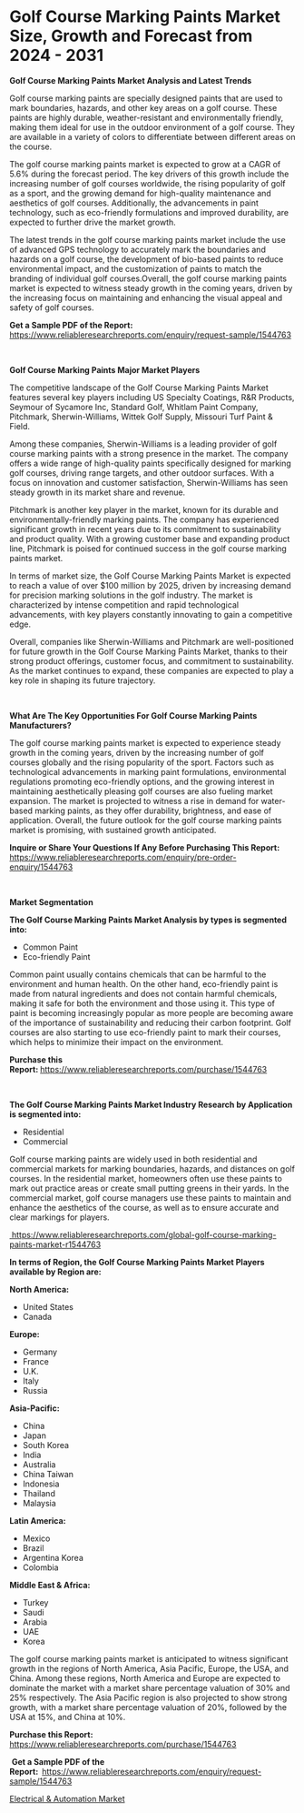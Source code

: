 <p><h1>Golf Course Marking Paints Market Size, Growth and Forecast from 2024 - 2031</h1></p><p><strong>Golf Course Marking Paints Market Analysis and Latest Trends</strong></p>
<p><p>Golf course marking paints are specially designed paints that are used to mark boundaries, hazards, and other key areas on a golf course. These paints are highly durable, weather-resistant and environmentally friendly, making them ideal for use in the outdoor environment of a golf course. They are available in a variety of colors to differentiate between different areas on the course.</p><p>The golf course marking paints market is expected to grow at a CAGR of 5.6% during the forecast period. The key drivers of this growth include the increasing number of golf courses worldwide, the rising popularity of golf as a sport, and the growing demand for high-quality maintenance and aesthetics of golf courses. Additionally, the advancements in paint technology, such as eco-friendly formulations and improved durability, are expected to further drive the market growth.</p><p>The latest trends in the golf course marking paints market include the use of advanced GPS technology to accurately mark the boundaries and hazards on a golf course, the development of bio-based paints to reduce environmental impact, and the customization of paints to match the branding of individual golf courses.Overall, the golf course marking paints market is expected to witness steady growth in the coming years, driven by the increasing focus on maintaining and enhancing the visual appeal and safety of golf courses.</p></p>
<p><strong>Get a Sample PDF of the Report:&nbsp;</strong> <a href="https://www.reliableresearchreports.com/enquiry/request-sample/1544763">https://www.reliableresearchreports.com/enquiry/request-sample/1544763</a></p>
<p>&nbsp;</p>
<p><strong>Golf Course Marking Paints Major Market Players</strong></p>
<p><p>The competitive landscape of the Golf Course Marking Paints Market features several key players including US Specialty Coatings, R&R Products, Seymour of Sycamore Inc, Standard Golf, Whitlam Paint Company, Pitchmark, Sherwin-Williams, Wittek Golf Supply, Missouri Turf Paint & Field. </p><p>Among these companies, Sherwin-Williams is a leading provider of golf course marking paints with a strong presence in the market. The company offers a wide range of high-quality paints specifically designed for marking golf courses, driving range targets, and other outdoor surfaces. With a focus on innovation and customer satisfaction, Sherwin-Williams has seen steady growth in its market share and revenue.</p><p>Pitchmark is another key player in the market, known for its durable and environmentally-friendly marking paints. The company has experienced significant growth in recent years due to its commitment to sustainability and product quality. With a growing customer base and expanding product line, Pitchmark is poised for continued success in the golf course marking paints market.</p><p>In terms of market size, the Golf Course Marking Paints Market is expected to reach a value of over $100 million by 2025, driven by increasing demand for precision marking solutions in the golf industry. The market is characterized by intense competition and rapid technological advancements, with key players constantly innovating to gain a competitive edge.</p><p>Overall, companies like Sherwin-Williams and Pitchmark are well-positioned for future growth in the Golf Course Marking Paints Market, thanks to their strong product offerings, customer focus, and commitment to sustainability. As the market continues to expand, these companies are expected to play a key role in shaping its future trajectory.</p></p>
<p>&nbsp;</p>
<p><strong>What Are The Key Opportunities For Golf Course Marking Paints Manufacturers?</strong></p>
<p><p>The golf course marking paints market is expected to experience steady growth in the coming years, driven by the increasing number of golf courses globally and the rising popularity of the sport. Factors such as technological advancements in marking paint formulations, environmental regulations promoting eco-friendly options, and the growing interest in maintaining aesthetically pleasing golf courses are also fueling market expansion. The market is projected to witness a rise in demand for water-based marking paints, as they offer durability, brightness, and ease of application. Overall, the future outlook for the golf course marking paints market is promising, with sustained growth anticipated.</p></p>
<p><strong>Inquire or Share Your Questions If Any Before Purchasing This Report:</strong> <a href="https://www.reliableresearchreports.com/enquiry/pre-order-enquiry/1544763">https://www.reliableresearchreports.com/enquiry/pre-order-enquiry/1544763</a></p>
<p>&nbsp;</p>
<p><strong>Market Segmentation</strong></p>
<p><strong>The Golf Course Marking Paints Market Analysis by types is segmented into:</strong></p>
<p><ul><li>Common Paint</li><li>Eco-friendly Paint</li></ul></p>
<p><p>Common paint usually contains chemicals that can be harmful to the environment and human health. On the other hand, eco-friendly paint is made from natural ingredients and does not contain harmful chemicals, making it safe for both the environment and those using it. This type of paint is becoming increasingly popular as more people are becoming aware of the importance of sustainability and reducing their carbon footprint. Golf courses are also starting to use eco-friendly paint to mark their courses, which helps to minimize their impact on the environment.</p></p>
<p><strong>Purchase this Report:&nbsp;</strong><a href="https://www.reliableresearchreports.com/purchase/1544763">https://www.reliableresearchreports.com/purchase/1544763</a></p>
<p>&nbsp;</p>
<p><strong>The Golf Course Marking Paints Market Industry Research by Application is segmented into:</strong></p>
<p><ul><li>Residential</li><li>Commercial</li></ul></p>
<p><p>Golf course marking paints are widely used in both residential and commercial markets for marking boundaries, hazards, and distances on golf courses. In the residential market, homeowners often use these paints to mark out practice areas or create small putting greens in their yards. In the commercial market, golf course managers use these paints to maintain and enhance the aesthetics of the course, as well as to ensure accurate and clear markings for players.</p></p>
<p><a href="https://www.reliableresearchreports.com/global-golf-course-marking-paints-market-r1544763">&nbsp;https://www.reliableresearchreports.com/global-golf-course-marking-paints-market-r1544763</a></p>
<p><strong>In terms of Region, the Golf Course Marking Paints Market Players available by Region are:</strong></p>
<p>
    <p> <strong> North America: </strong>
        <ul>
            <li>United States</li>
            <li>Canada</li>
        </ul>
        </p> 
    <p> <strong> Europe: </strong>
        <ul>
            <li>Germany</li>
            <li>France</li>
            <li>U.K.</li>
            <li>Italy</li>
            <li>Russia</li>
        </ul>
        </p> 
    <p> <strong> Asia-Pacific: </strong>
        <ul>
            <li>China</li>
            <li>Japan</li>
            <li>South Korea</li>
            <li>India</li>
            <li>Australia</li>
            <li>China Taiwan</li>
            <li>Indonesia</li>
            <li>Thailand</li>
            <li>Malaysia</li>
        </ul>
        </p> 
    <p> <strong> Latin America: </strong>
        <ul>
            <li>Mexico</li>
            <li>Brazil</li>
            <li>Argentina Korea</li>
            <li>Colombia</li>
        </ul>
        </p> 
    <p> <strong> Middle East & Africa: </strong>
        <ul>
            <li>Turkey</li>
            <li>Saudi</li>
            <li>Arabia</li>
            <li>UAE</li>
            <li>Korea</li>
        </ul>
    </p>
    </p>
<p><p>The golf course marking paints market is anticipated to witness significant growth in the regions of North America, Asia Pacific, Europe, the USA, and China. Among these regions, North America and Europe are expected to dominate the market with a market share percentage valuation of 30% and 25% respectively. The Asia Pacific region is also projected to show strong growth, with a market share percentage valuation of 20%, followed by the USA at 15%, and China at 10%.</p></p>
<p><strong>Purchase this Report: </strong><a href="https://www.reliableresearchreports.com/purchase/1544763">https://www.reliableresearchreports.com/purchase/1544763</a></p>
<p>&nbsp;<strong>Get a Sample PDF of the Report:&nbsp;&nbsp;</strong><a href="https://www.reliableresearchreports.com/enquiry/request-sample/1544763">https://www.reliableresearchreports.com/enquiry/request-sample/1544763</a></p>
<p><strong></strong></p>
<p><p><a href="https://view.publitas.com/reportprime-1/electrical-automation-market-forecast-global-market-trends-and-analysis-from-2024-to-2031-covered-in-154-pages/">Electrical & Automation Market</a></p></p>